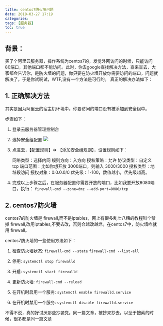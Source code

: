 ```yaml
---
title: centos7防火墙问题
date: 2018-03-27 17:19
categories:
tags: [服务器]
toc: true
---
```


## 背景： 
 买了个阿里云服务器，操作系统为centos7的，发觉外网访问的时候，只能访问80端口，其他端口都不能访问。此时，你去google查找解决方法，查来查去，大家都会告诉你，是防火墙的问题，你只要在防火墙开放你需要访问的端口，问题就解决了，于是你试啊试，WTF,没有一个方法是可行的。 真正的解决办法如下：

<!-- more-->

## 1. 正确解决方法

其实是因为阿里云的宿主机环境中，你要访问的端口没有被添加到安全组中。

步骤如下： 

1. 登录云服务器管理控制台

2. 选择安全组配置
![](/img/aliyun1.png)

3. 点进去，【配置规则】=> 【添加安全组规则】，设置规则如下：

    网络类型：选择内网
    规则方向：入方向
    授权策略：允许
    协议类型：自定义tcp
    端口范围：比如你想开放 3000端口，则输入 3000/3000
    授权类型：地址段访问 
    授权对象：0.0.0.0/0
    优先级：1-100，数值越小，优先级越高。

4. 完成以上步骤之后，在服务器配置你需要开放的端口，比如我要开放8080端口，执行：
`firewall-cmd --zone=dmz --add-port=8080/tcp`


## 2. centos7防火墙

  centos7的防火墙是 firewall,而不是iptables，网上有很多乱七八糟的教程叫个禁掉 firewall,改用iptables,不要去改，否则会越改越烂。在centos7中，防火墙咋就用 firewall。
    
  centos7防火墙的一些使用方法如下：

1. 检查防火墙状态:
`firewall-cmd --state`
`firewall-cmd --list-all`

2. 停用:
`systemctl stop firewalld`

3. 开启:
`systemctl start firewalld`

4. 更新防火墙:
`firewall-cmd --reload`

5. 在开机时启用一个服务:
`systemctl enable firewalld.service`

6. 在开机时禁用一个服务:
`systemctl disable firewalld.service`



不得不说，真的好讨厌那些抄袭党，同一篇文章，被抄来抄去，以至于搜索的时候，很多都是同一篇文章

